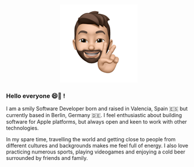 <p align="center">
    <img src="./javiersanz_memoji.png"/>
</p>

### Hello everyone 😄👋 !

I am a smily Software Developer born and raised in Valencia, Spain 🇪🇸 but currently based in Berlin, Germany 🇩🇪. I feel enthusiastic about building software for Apple platforms, but always open and keen to work with other technologies.

In my spare time, travelling the world and getting close to people from different cultures and backgrounds makes me feel full of energy. I also love practicing numerous sports, playing videogames and enjoying a cold beer surrounded by friends and family.

<!--
**TibiaZ/TibiaZ** is a ✨ _special_ ✨ repository because its `README.md` (this file) appears on your GitHub profile.

Here are some ideas to get you started:

- 🔭 I’m currently working on ...
- 🌱 I’m currently learning ...
- 👯 I’m looking to collaborate on ...
- 🤔 I’m looking for help with ...
- 💬 Ask me about ...
- 📫 How to reach me: ...
- 😄 Pronouns: ...
- ⚡ Fun fact: ...
-->
